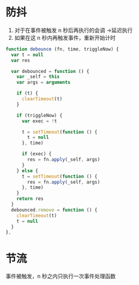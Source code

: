 # 防抖

1. 对于在事件被触发 n 秒后再执行的会调 ->延迟执行
2. 如果在这 n 秒内再触发事件，重新开始计时

```javascript
function debounce (fn, time, triggleNow) {
  var t = null
  var res

  var debounced = function () {
    var _self = this
    var args = arguments

    if (t) {
      clearTimeout(t)
    }

    if (triggleNow) {
      var exec = !t

      t = setTimeout(function () {
        t = null
      }, time)

      if (exec) {
        res = fn.apply(_self, args)
      }
    } else {
      t = setTimeout(function () {
        res = fn.apply(_self, args)
      }, time)
    }
    return res
  }
  debounced.remove = function () {
    clearTimeout(t)
    t = null
  }
},
```

# 节流

事件被触发，n 秒之内只执行一次事件处理函数
